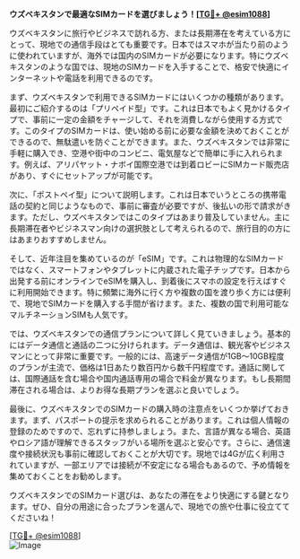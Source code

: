 **ウズベキスタンで最適なSIMカードを選びましょう！[[TG💪+ @esim1088](https://t.me/s/esim1088)]**

ウズベキスタンに旅行やビジネスで訪れる方、または長期滞在を考えている方にとって、現地での通信手段はとても重要です。日本ではスマホが当たり前のように使われていますが、海外では国内のSIMカードが必要になります。特にウズベキスタンのような国では、現地のSIMカードを入手することで、格安で快適にインターネットや電話を利用できるのです。

まず、ウズベキスタンで利用できるSIMカードにはいくつかの種類があります。最初にご紹介するのは「プリペイド型」です。これは日本でもよく見かけるタイプで、事前に一定の金額をチャージして、それを消費しながら使用する方式です。このタイプのSIMカードは、使い始める前に必要な金額を決めておくことができるので、無駄遣いを防ぐことができます。また、ウズベキスタンでは非常に手軽に購入でき、空港や街中のコンビニ、電気屋などで簡単に手に入れられます。例えば、アリパヤット・ナボイ国際空港では到着ロビーにSIMカード販売店があり、すぐにセットアップが可能です。

次に、「ポストペイ型」について説明します。これは日本でいうところの携帯電話の契約と同じようなもので、事前に審査が必要ですが、後払いの形で請求がきます。ただし、ウズベキスタンではこのタイプはあまり普及していません。主に長期滞在者やビジネスマン向けの選択肢として考えられるので、旅行目的の方にはあまりおすすめしません。

そして、近年注目を集めているのが「eSIM」です。これは物理的なSIMカードではなく、スマートフォンやタブレットに内蔵された電子チップです。日本から出発する前にオンラインでeSIMを購入し、到着後にスマホの設定を行えばすぐに利用開始できます。特に頻繁に海外に行く方や複数の国を渡り歩く方には便利で、現地でSIMカードを購入する手間が省けます。また、複数の国で利用可能なマルチネーションSIMも人気です。

では、ウズベキスタンでの通信プランについて詳しく見ていきましょう。基本的にはデータ通信と通話の二つに分けられます。データ通信は、観光客やビジネスマンにとって非常に重要です。一般的には、高速データ通信が1GB〜10GB程度のプランが主流で、価格は1日あたり数百円から数千円程度です。通話に関しては、国際通話を含む場合や国内通話専用の場合で料金が異なります。もし長期間滞在される場合は、よりお得な長期プランを選ぶと良いでしょう。

最後に、ウズベキスタンでのSIMカードの購入時の注意点をいくつか挙げておきます。まず、パスポートの提示を求められることがあります。これは個人情報の登録のためですので、忘れずに持参しましょう。また、言語が異なる場合、英語やロシア語が理解できるスタッフがいる場所を選ぶと安心です。さらに、通信速度や接続状況も事前に確認しておくことが大切です。現地では4Gが広く利用されていますが、一部エリアでは接続が不安定になる場合もあるので、予め情報を集めておくことをお勧めします。

ウズベキスタンでのSIMカード選びは、あなたの滞在をより快適にする鍵となります。ぜひ、自分の用途に合ったプランを選んで、現地での旅や仕事に役立ててくださいね！

[[TG💪+ @esim1088](https://t.me/s/esim1088)]  
![Image](https://i.postimg.cc/Y0z9fWf4/image.png)